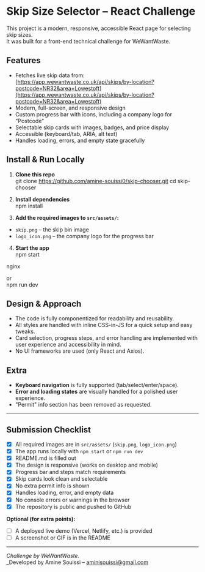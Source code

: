 # Skip Size Selector – React Challenge

This project is a modern, responsive, accessible React page for selecting skip sizes.  
It was built for a front-end technical challenge for WeWantWaste.

## Features

- Fetches live skip data from:  
  [https://app.wewantwaste.co.uk/api/skips/by-location?postcode=NR32&area=Lowestoft](https://app.wewantwaste.co.uk/api/skips/by-location?postcode=NR32&area=Lowestoft)
- Modern, full-screen, and responsive design
- Custom progress bar with icons, including a company logo for "Postcode"
- Selectable skip cards with images, badges, and price display
- Accessible (keyboard/tab, ARIA, alt text)
- Handles loading, errors, and empty state gracefully

## Install & Run Locally

1. **Clone this repo**  
git clone https://github.com/amine-souissi0/skip-chooser.git
cd skip-chooser


2. **Install dependencies**  
npm install


3. **Add the required images to `src/assets/`:**
- `skip.png` – the skip bin image
- `logo_icon.png` – the company logo for the progress bar

4. **Start the app**  
npm start

nginx

or  
npm run dev



## Design & Approach

- The code is fully componentized for readability and reusability.
- All styles are handled with inline CSS-in-JS for a quick setup and easy tweaks.
- Card selection, progress steps, and error handling are implemented with user experience and accessibility in mind.
- No UI frameworks are used (only React and Axios).

## Extra

- **Keyboard navigation** is fully supported (tab/select/enter/space).
- **Error and loading states** are visually handled for a polished user experience.
- "Permit" info section has been removed as requested.

---

## Submission Checklist

- [x] All required images are in `src/assets/` (`skip.png`, `logo_icon.png`)
- [x] The app runs locally with `npm start` or `npm run dev`
- [x] README.md is filled out
- [x] The design is responsive (works on desktop and mobile)
- [x] Progress bar and steps match requirements
- [x] Skip cards look clean and selectable
- [x] No extra permit info is shown
- [x] Handles loading, error, and empty data
- [x] No console errors or warnings in the browser
- [x] The repository is public and pushed to GitHub

**Optional (for extra points):**
- [ ] A deployed live demo (Vercel, Netlify, etc.) is provided
- [ ] A screenshot or GIF is in the README

---

_Challenge by WeWantWaste._  
_Developed by Amine Souissi – aminisouissi@gmail.com 
